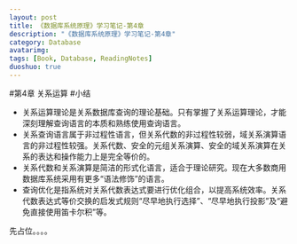 ```yaml
---
layout: post
title: 《数据库系统原理》学习笔记-第4章
description: "《数据库系统原理》学习笔记-第4章"
category: Database
avatarimg:
tags: [Book, Database, ReadingNotes]
duoshuo: true
---
```

#第4章 关系运算
#小结
* 关系运算理论是关系数据库查询的理论基础。只有掌握了关系运算理论，才能深刻理解查询语言的本质和熟练使用查询语言。
* 关系查询语言属于非过程性语言，但关系代数的非过程性较弱，域关系演算语言的非过程性较强。关系代数、安全的元组关系演算、安全的域关系演算在关系的表达和操作能力上是完全等价的。
* 关系代数和关系演算是简洁的形式化语言，适合于理论研究。现在大多数商用数据库系统采用有更多“语法修饰”的语言。
* 查询优化是指系统对关系代数表达式要进行优化组合，以提高系统效率。关系代数表达式等价交换的启发式规则“尽早地执行选择”、“尽早地执行投影”及“避免直接使用笛卡尔积”等。

先占位。。。。
